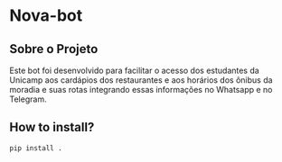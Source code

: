 # Nova-bot

## Sobre o Projeto
Este bot foi desenvolvido para facilitar o acesso dos estudantes da Unicamp aos cardápios dos restaurantes e aos horários dos ônibus da moradia e suas rotas
integrando essas informações no Whatsapp e no Telegram.

## How to install?
```sh
pip install .
```
